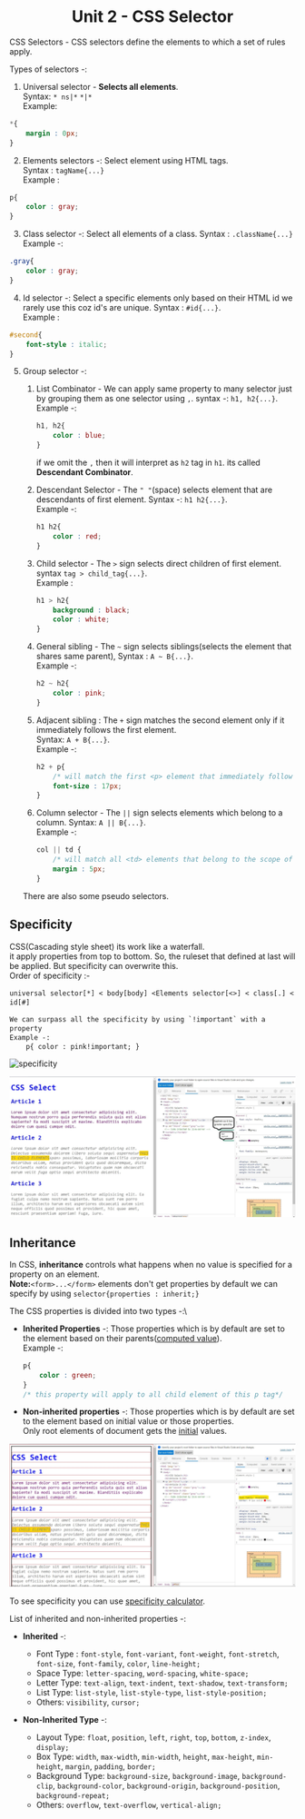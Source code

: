# <center>Unit 2 - CSS Selector</center>

CSS Selectors - CSS selectors define the elements to which a set of rules apply.

Types of selectors -:

1. Universal selector - **Selects all elements**.\
Syntax: `* ns|*` `*|*`\
Example: 
```css
*{
    margin : 0px;
}
```

2. Elements selectors -: Select element using HTML tags.\
Syntax : `tagName{...}`\
Example :  
```css
p{
    color : gray;
}
```
3. Class selector -: Select all elements of a class. Syntax : `.className{...} `\
Example -:
```css
.gray{
    color : gray;
}
```
4. Id selector -: Select a specific elements only based on their HTML id we rarely use this coz id's are unique. Syntax : `#id{...}`.\
Example :
```css
#second{
    font-style : italic;
}
```
5. Group selector -: 
   1. List Combinator -  We can apply same property to many selector just by grouping them as one selector using `,`. syntax -: `h1, h2{...}`.\
        Example -:
        ```css
        h1, h2{
            color : blue;
        }
        ```
        if we omit the `,` then it will interpret as `h2` tag in `h1`. its called **Descendant Combinator**.

    2. Descendant Selector - The `" "`(space) selects element that are descendants of first element. Syntax -: `h1 h2{...}`.\
    Example -:

        ```css
        h1 h2{
            color : red;
        } 
        ```
    3. Child selector - The `>` sign selects direct children of first element. syntax `tag > child_tag{...}`.\
    Example :

        ```css
        h1 > h2{
            background : black;
            color : white;
        }
        ```
    4. General sibling - The `~` sign selects siblings(selects the element that shares same parent), Syntax : `A ~ B{...}`.\
    Example -: 

        ```css
        h2 ~ h2{
            color : pink;
        }
        ```
    
    5. Adjacent sibling : The `+` sign matches the second element only if it immediately follows the first element.\
    Syntax: `A + B{...}`.\
    Example -: 

        ```css 
        h2 + p{
            /* will match the first <p> element that immediately follow an <h2> element. */
            font-size : 17px;
        } 
        ```

    6. Column selector - The `||` sign selects elements which belong to a column. Syntax: `A || B{...}`.\
    Example -:

        ```css
        col || td {
            /* will match all <td> elements that belong to the scope of the <col>. */
            margin : 5px;
        }
        ```
    There are also some pseudo selectors.
    
## **Specificity**

CSS(Cascading style sheet) its work like a waterfall.\
it apply properties from top to bottom. So, the ruleset that defined at last will be applied. But specificity can overwrite this.\
 Order of specificity :-
```
universal selector[*] < body[body] <Elements selector[<>] < class[.] < id[#] 
```

~~~
We can surpass all the specificity by using `!important` with a property
Example -:
    p{ color : pink!important; }
~~~

![specificity](https://devopedia.org/images/article/291/3130.1602765532.png)

![example](./images/specificity.jpg)

## **Inheritance**

In CSS, **inheritance** controls what happens when no value is specified for a property on an element.\
**Note:**`<form>...</form>` elements don't get properties by default we can specify by using `selector{properties : inherit;}`

The CSS properties is divided into two types -:\
- **Inherited Properties** -: Those properties which is by default are set to the element based on their parents([computed value](https://developer.mozilla.org/en-US/docs/Web/CSS/computed_value)).\
Example -:

    ```css
    p{
        color : green;
    }
    /* this property will apply to all child element of this p tag*/
    ```

- **Non-inherited properties** -: Those properties which is by default are set to the element based on initial value or those properties.\
Only root elements of document gets the [initial](https://developer.mozilla.org/en-US/docs/Web/CSS/initial_value) values.

![example](./images/inheritance.jpg)

To see specificity you can use [specificity calculator](https://specificity.keegan.st/).

List of inherited and non-inherited properties -:

* **Inherited** -:
   - Font Type : `font-style`, `font-variant`, `font-weight`, `font-stretch`, `font-size`, `font-family`, `color`, `line-height;`
   - Space Type: `letter-spacing`, `word-spacing`, `white-space;`
   - Letter Type: `text-align`, `text-indent`, `text-shadow`, `text-transform;`
   - List Type: `list-style`, `list-style-type`, `list-style-position;`
   - Others: `visibility`, `cursor;`

* **Non-Inherited Type** -:
    - Layout Type: `float`, `position`, `left`, `right`, `top`, `bottom`, `z-index`, `display;`
    - Box Type: `width`, `max-width`, `min-width`, `height`, `max-height`, `min-height`, `margin`, `padding`, `border;`
    - Background Type: `background-size`, `background-image`, `background-clip`, `background-color`, `background-origin`, `background-position`, `background-repeat;`
    - Others: `overflow`, `text-overflow`, `vertical-align;`
